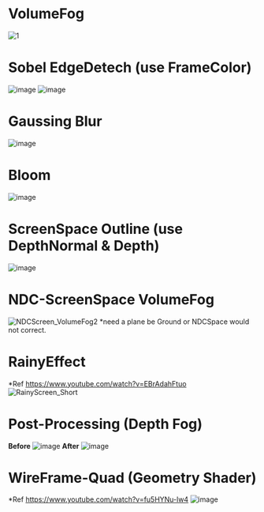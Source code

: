 # VolumeFog
![1](https://user-images.githubusercontent.com/57168985/143901814-59212c05-6a4c-4d43-a9f3-0c79545e6307.gif)
# Sobel EdgeDetech (use FrameColor)
![image](https://user-images.githubusercontent.com/57168985/147410506-be4d4dfc-fdae-4350-b8f4-21b415d70191.png)
![image](https://user-images.githubusercontent.com/57168985/147410514-71f4618f-dbc4-4eb2-aed8-6956ef04ad6e.png)
# Gaussing Blur
![image](https://user-images.githubusercontent.com/57168985/147486624-f4e84b24-fe85-4c54-862d-e249001b7e63.png)
# Bloom
![image](https://user-images.githubusercontent.com/57168985/148688617-87e958ad-bef2-4e97-9639-abb7853c515d.png)
# ScreenSpace Outline (use DepthNormal & Depth)
![image](https://user-images.githubusercontent.com/57168985/148688590-31031553-7084-46ea-af42-dc178741628c.png)
# NDC-ScreenSpace VolumeFog
![NDCScreen_VolumeFog2](https://user-images.githubusercontent.com/57168985/149804657-1542fe20-e281-43dd-bbd2-9f8b3b4bd3e7.gif)
*need a plane be Ground or NDCSpace would not correct.
# RainyEffect
*Ref https://www.youtube.com/watch?v=EBrAdahFtuo
![RainyScreen_Short](https://user-images.githubusercontent.com/57168985/154852778-2a0f91bc-e872-43eb-9bd1-a705a4d44f19.gif)
# Post-Processing (Depth Fog)
**Before**
![image](https://user-images.githubusercontent.com/57168985/208729559-1c913ac6-1b0b-42f2-b022-8c3651f512ba.png)
**After**
![image](https://user-images.githubusercontent.com/57168985/208729666-343bb432-f9ed-47a5-8bbd-d8f894d13a19.png)
# WireFrame-Quad (Geometry Shader)
*Ref https://www.youtube.com/watch?v=fu5HYNu-lw4
![image](https://user-images.githubusercontent.com/57168985/209442918-cd4d09bc-7143-4f30-afa5-ae6f945ab6b1.png)
